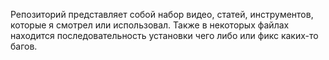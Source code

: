 Репозиторий представляет собой набор видео, статей, инструментов, которые я смотрел или использовал. 
Также в некоторых файлах находится последовательность установки чего либо или фикс каких-то багов.

